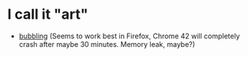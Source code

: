 # I call it "art"

* [bubbling](http://cowboy.github.io/js-art/bubbling/) (Seems to work best in
  Firefox, Chrome 42 will completely crash after maybe 30 minutes. Memory leak,
  maybe?)

